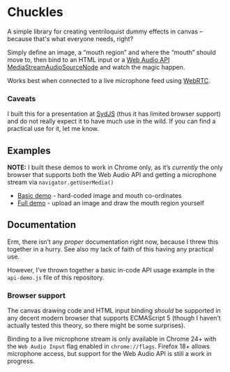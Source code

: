 Chuckles
========

A simple library for creating ventriloquist dummy effects in canvas &ndash; because that's what everyone needs, right?

Simply define an image, a “mouth region” and where the “mouth” should move to, then bind to an HTML input or a [Web Audio API MediaStreamAudioSourceNode][audioContext] and watch the magic happen.

Works best when connected to a live microphone feed using [WebRTC][webrtc].

### Caveats

I built this for a presentation at [SydJS][sydjs] (thus it has limited browser support) and do not really expect it to have much use in the wild. If you can find a practical use for it, let me know.

## Examples

**NOTE:** I built these demos to work in Chrome only, as it’s _currently_ the only browser that supports both the Web Audio API and getting a microphone stream via `navigator.getUserMedia()`

* [Basic demo][demoBasic] - hard-coded image and mouth co-ordinates
* [Full demo][demoFull] - upload an image and draw the mouth region yourself


## Documentation

Erm, there isn’t any _proper_ documentation right now, because I threw this together in a hurry. See also my lack of faith of this having any practical use.

However, I’ve thrown together a basic in-code API usage example in the `api-demo.js` file of this repository.

### Browser support

The canvas drawing code and HTML input binding _should_ be supported in any decent modern browser that supports ECMAScript 5 (though I haven’t actually tested this theory, so there might be some surprises).

Binding to a live microphone stream is only available in Chrome 24+ with the `Web Audio Input` flag enabled in `chrome://flags`. Firefox 18+ allows microphone access, but support for the Web Audio API is still a work in progress.


[audioContext]: https://dvcs.w3.org/hg/audio/raw-file/tip/webaudio/specification.html#MediaStreamAudioSourceNode
[webrtc]: http://www.webrtc.org/
[sydjs]: http://sydjs.com
[demoBasic]: http://gilmoreorless.github.com/experiments/audio/dummy.html
[demoFull]: http://gilmoreorless.github.com/experiments/audio/chuckles-demo.html
